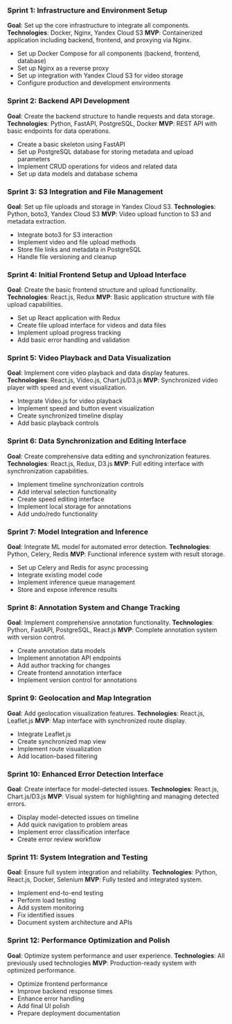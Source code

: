 ### Sprint 1: Infrastructure and Environment Setup
**Goal**: Set up the core infrastructure to integrate all components.
**Technologies**: Docker, Nginx, Yandex Cloud S3
**MVP**: Containerized application including backend, frontend, and proxying via Nginx.
- Set up Docker Compose for all components (backend, frontend, database)
- Set up Nginx as a reverse proxy
- Set up integration with Yandex Cloud S3 for video storage
- Configure production and development environments

### Sprint 2: Backend API Development
**Goal**: Create the backend structure to handle requests and data storage.
**Technologies**: Python, FastAPI, PostgreSQL, Docker
**MVP**: REST API with basic endpoints for data operations.
- Create a basic skeleton using FastAPI
- Set up PostgreSQL database for storing metadata and upload parameters
- Implement CRUD operations for videos and related data
- Set up data models and database schema

### Sprint 3: S3 Integration and File Management
**Goal**: Set up file uploads and storage in Yandex Cloud S3.
**Technologies**: Python, boto3, Yandex Cloud S3
**MVP**: Video upload function to S3 and metadata extraction.
- Integrate boto3 for S3 interaction
- Implement video and file upload methods
- Store file links and metadata in PostgreSQL
- Handle file versioning and cleanup

### Sprint 4: Initial Frontend Setup and Upload Interface
**Goal**: Create the basic frontend structure and upload functionality.
**Technologies**: React.js, Redux
**MVP**: Basic application structure with file upload capabilities.
- Set up React application with Redux
- Create file upload interface for videos and data files
- Implement upload progress tracking
- Add basic error handling and validation

### Sprint 5: Video Playback and Data Visualization
**Goal**: Implement core video playback and data display features.
**Technologies**: React.js, Video.js, Chart.js/D3.js
**MVP**: Synchronized video player with speed and event visualization.
- Integrate Video.js for video playback
- Implement speed and button event visualization
- Create synchronized timeline display
- Add basic playback controls

### Sprint 6: Data Synchronization and Editing Interface
**Goal**: Create comprehensive data editing and synchronization features.
**Technologies**: React.js, Redux, D3.js
**MVP**: Full editing interface with synchronization capabilities.
- Implement timeline synchronization controls
- Add interval selection functionality
- Create speed editing interface
- Implement local storage for annotations
- Add undo/redo functionality

### Sprint 7: Model Integration and Inference
**Goal**: Integrate ML model for automated error detection.
**Technologies**: Python, Celery, Redis
**MVP**: Functional inference system with result storage.
- Set up Celery and Redis for async processing
- Integrate existing model code
- Implement inference queue management
- Store and expose inference results

### Sprint 8: Annotation System and Change Tracking
**Goal**: Implement comprehensive annotation functionality.
**Technologies**: Python, FastAPI, PostgreSQL, React.js
**MVP**: Complete annotation system with version control.
- Create annotation data models
- Implement annotation API endpoints
- Add author tracking for changes
- Create frontend annotation interface
- Implement version control for annotations

### Sprint 9: Geolocation and Map Integration
**Goal**: Add geolocation visualization features.
**Technologies**: React.js, Leaflet.js
**MVP**: Map interface with synchronized route display.
- Integrate Leaflet.js
- Create synchronized map view
- Implement route visualization
- Add location-based filtering

### Sprint 10: Enhanced Error Detection Interface
**Goal**: Create interface for model-detected issues.
**Technologies**: React.js, Chart.js/D3.js
**MVP**: Visual system for highlighting and managing detected errors.
- Display model-detected issues on timeline
- Add quick navigation to problem areas
- Implement error classification interface
- Create error review workflow

### Sprint 11: System Integration and Testing
**Goal**: Ensure full system integration and reliability.
**Technologies**: Python, React.js, Docker, Selenium
**MVP**: Fully tested and integrated system.
- Implement end-to-end testing
- Perform load testing
- Add system monitoring
- Fix identified issues
- Document system architecture and APIs

### Sprint 12: Performance Optimization and Polish
**Goal**: Optimize system performance and user experience.
**Technologies**: All previously used technologies
**MVP**: Production-ready system with optimized performance.
- Optimize frontend performance
- Improve backend response times
- Enhance error handling
- Add final UI polish
- Prepare deployment documentation